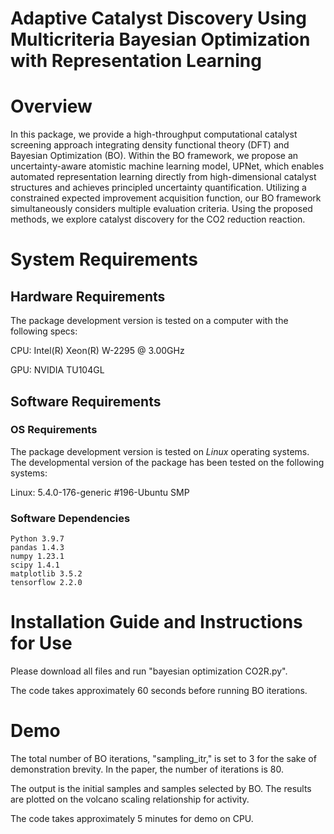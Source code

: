 # Adaptive Catalyst Discovery Using Multicriteria Bayesian Optimization with Representation Learning

# Overview

In this package, we provide a high-throughput computational catalyst screening approach integrating density functional theory (DFT) and Bayesian Optimization (BO). Within the BO framework, we propose an uncertainty-aware atomistic machine learning model, UPNet, which enables automated representation learning directly from high-dimensional catalyst structures and achieves principled uncertainty quantification. Utilizing a constrained expected improvement acquisition function, our BO framework simultaneously considers multiple evaluation criteria. Using the proposed methods, we explore catalyst discovery for the CO2 reduction reaction. 


# System Requirements

## Hardware Requirements

The package development version is tested on a computer with the following specs:

CPU: Intel(R) Xeon(R) W-2295  @ 3.00GHz

GPU: NVIDIA TU104GL

## Software Requirements

### OS Requirements

The package development version is tested on *Linux* operating systems. The developmental version of the package has been tested on the following systems:

Linux:  5.4.0-176-generic #196-Ubuntu SMP  

### Software Dependencies
```
Python 3.9.7
pandas 1.4.3
numpy 1.23.1
scipy 1.4.1
matplotlib 3.5.2
tensorflow 2.2.0
```


# Installation Guide and Instructions for Use

Please download all files and run "bayesian optimization CO2R.py".

The code takes approximately 60 seconds before running BO iterations. 

# Demo

The total number of BO iterations, "sampling_itr," is set to 3 for the sake of demonstration brevity. In the paper, the number of iterations is 80.

The output is the initial samples and samples selected by BO. The results are plotted on the volcano scaling relationship for activity.

The code takes approximately 5 minutes for demo on CPU.
